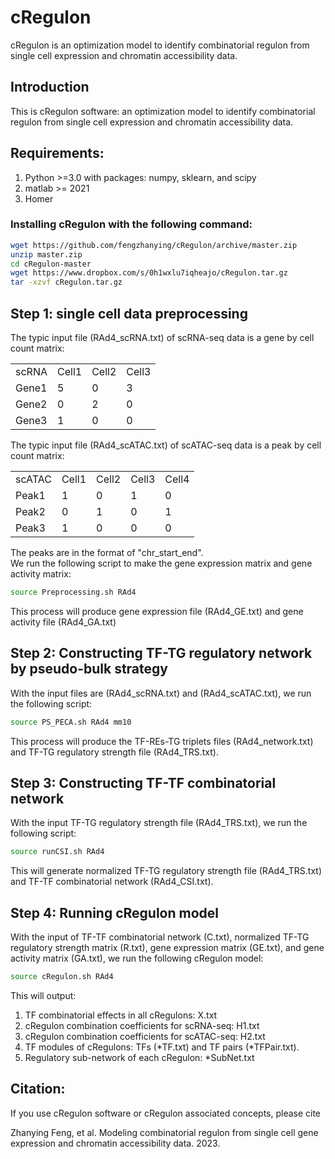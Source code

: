 # cRegulon
cRegulon is an optimization model to identify combinatorial regulon from single cell expression and chromatin accessibility data.

## Introduction
This is cRegulon software: an optimization model to identify combinatorial regulon from single cell expression and chromatin accessibility data.
## Requirements:
1. Python >=3.0 with packages: numpy, sklearn, and scipy <br>
2. matlab >= 2021
3. Homer

### Installing cRegulon with the following command:
```bash
wget https://github.com/fengzhanying/cRegulon/archive/master.zip
unzip master.zip
cd cRegulon-master
wget https://www.dropbox.com/s/0h1wxlu7iqheajo/cRegulon.tar.gz
tar -xzvf cRegulon.tar.gz
```
## Step 1: single cell data preprocessing
The typic input file (RAd4_scRNA.txt) of scRNA-seq data is a gene by cell count matrix: <br>
<table>
  <tr>
    <td>scRNA</td>
    <td>Cell1</td>
    <td>Cell2</td>
    <td>Cell3</td>
  </tr>
  <tr>
    <td>Gene1</td>
    <td>5</td>
    <td>0</td>
    <td>3</td>
  </tr>
  <tr>
    <td>Gene2</td>
    <td>0</td>
    <td>2</td>
    <td>0</td>
  </tr>
  <tr>
    <td>Gene3</td>
    <td>1</td>
    <td>0</td>
    <td>0</td>
  </tr>
</table>
The typic input file (RAd4_scATAC.txt) of scATAC-seq data is a peak by cell count matrix:
<table>
  <tr>
    <td>scATAC</td>
    <td>Cell1</td>
    <td>Cell2</td>
    <td>Cell3</td>
    <td>Cell4</td>
  </tr>
  <tr>
    <td>Peak1</td>
    <td>1</td>
    <td>0</td>
    <td>1</td>
    <td>0</td>
  </tr>
  <tr>
    <td>Peak2</td>
    <td>0</td>
    <td>1</td>
    <td>0</td>
    <td>1</td>
  </tr>
  <tr>
    <td>Peak3</td>
    <td>1</td>
    <td>0</td>
    <td>0</td>
    <td>0</td>
  </tr>
</table>
The peaks are in the format of "chr_start_end". <br>
We run the following script to make the gene expression matrix and gene activity matrix:

```bash
source Preprocessing.sh RAd4
```
This process will produce gene expression file (RAd4_GE.txt) and gene activity file (RAd4_GA.txt)

## Step 2: Constructing TF-TG regulatory network by pseudo-bulk strategy
With the input files are (RAd4_scRNA.txt) and (RAd4_scATAC.txt), we run the following script:
```bash
source PS_PECA.sh RAd4 mm10
```
This process will produce the TF-REs-TG triplets files (RAd4_network.txt) and TF-TG regulatory strength file (RAd4_TRS.txt).
## Step 3: Constructing TF-TF combinatorial network
With the input TF-TG regulatory strength file (RAd4_TRS.txt), we run the following script:
```bash
source runCSI.sh RAd4
```
This will generate normalized TF-TG regulatory strength file (RAd4_TRS.txt) and TF-TF combinatorial network (RAd4_CSI.txt).
## Step 4: Running cRegulon model
With the input of TF-TF combinatorial network (C.txt), normalized TF-TG regulatory strength matrix (R.txt), gene expression matrix (GE.txt), and gene activity matrix (GA.txt), we run the following cRegulon model:
```bash
source cRegulon.sh RAd4
```
This will output: <br>
1. TF combinatorial effects in all cRegulons: X.txt <br>
2. cRegulon combination coefficients for scRNA-seq: H1.txt <br>
3. cRegulon combination coefficients for scATAC-seq: H2.txt <br>
4. TF modules of cRegulons: TFs (*TF.txt) and TF pairs (*TFPair.txt).
5. Regulatory sub-network of each cRegulon: *SubNet.txt


## Citation:
If you use cRegulon software or cRegulon associated concepts, please cite

Zhanying Feng, et al. Modeling combinatorial regulon from single cell gene expression and chromatin accessibility data. 2023.
